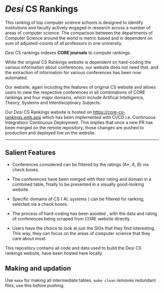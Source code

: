# _Desi_ CS Rankings

This ranking of top computer science schools is designed to identify institutions and faculty actively engaged in research across a number of areas of computer science. The comparison between the departments of Computer Science around the world is metric based and is dependent on sum of adjusted-counts of all professors in one university.

_Desi_ CS rankings indexes **CORE journals** to compute rankings.

While the original CS Rankings website is dependent on hard-coding the various information about conferences, our website does not need that, and the extraction of information for various conferences has been now automated.

Our website, again including the features of original CS website and allows users to view the respective conferences in all combinations of CORE rankings and four major domains, which include Artifical Intelligence, Theory, Systems and Interdisciplinary Subjects.

Our _Desi_ CS Rankings website is hosted on https://core-cs-rankings.web.app which has been implemented with CI/CD i.e. Continuous Integration/ Continuous Deployment. This implies that once a new PR has been merged on the remote repository, those changes are pushed to production and deployed live on the website.

---

## Salient Features

- Conferences considered can be filtered by the ratings (A*, A, B) via check boxes.

- The conferences have been merged with their rating and domain in a combined table, finally to be presented in a visually good-looking website.

- Specific domains of CS ( AI, systems ) can be filtered for ranking, selected via a check boxes.

- The process of hard-coding has been avoided , with the data and rating of conferences being scraped from CORE website directly.

- Users have the choice to look at just the SIGs that they find interesting. This way, they can focus on the areas of computer science that they care about most.

This repository contains all code and data used to build the Desi CS rankings website, have been hosted here locally

## Making and updation

Use ``make`` for making all intermediate tables.
``make clean`` removes redundant files, use this before pushing.

